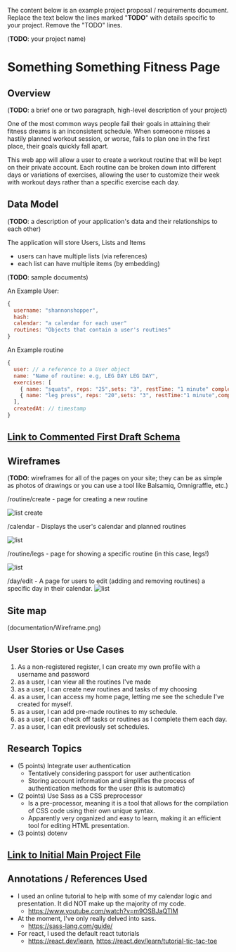 The content below is an example project proposal / requirements document. Replace the text below the lines marked "__TODO__" with details specific to your project. Remove the "TODO" lines.

(__TODO__: your project name)

# Something Something Fitness Page

## Overview

(__TODO__: a brief one or two paragraph, high-level description of your project)

One of the most common ways people fail their goals in attaining their fitness dreams is an inconsistent schedule. When someoone misses a hastily planned workout session, or worse, fails to plan one in the first place, their goals quickly fall apart.

This web app will allow a user to create a workout routine that will be kept on their private account. Each routine can be broken down into different days or variations of exercises, allowing the user to customize their week with workout days rather than a specific exercise each day.

## Data Model

(__TODO__: a description of your application's data and their relationships to each other) 

The application will store Users, Lists and Items

* users can have multiple lists (via references)
* each list can have multiple items (by embedding)

(__TODO__: sample documents)

An Example User:

```javascript
{
  username: "shannonshopper",
  hash: 
  calendar: "a calendar for each user"
  routines: "Objects that contain a user's routines"
}
```

An Example routine

```javascript
{
  user: // a reference to a User object
  name: "Name of routine: e.g, LEG DAY LEG DAY",
  exercises: [
    { name: "squats", reps: "25",sets: "3", restTime: "1 minute" completed: false},
    { name: "leg press", reps: "20",sets: "3", restTime:"1 minute",completed: true},
  ],
  createdAt: // timestamp
}
```


## [Link to Commented First Draft Schema](db.mjs) 

## Wireframes

(__TODO__: wireframes for all of the pages on your site; they can be as simple as photos of drawings or you can use a tool like Balsamiq, Omnigraffle, etc.)

/routine/create - page for creating a new routine

![list create](documentation/routine-create.png)

/calendar - Displays the user's calendar and planned routines

![list](documentation/calendar.png)

/routine/legs - page for showing a specific routine (in this case, legs!)

![list](documentation/routine-legs.png)

/day/edit - A page for users to edit (adding and removing routines) a specific day in their calendar.
![list](documentation/day-edit.png)


## Site map


(documentation/Wireframe.png)

## User Stories or Use Cases

1. As a non-registered register, I can create my own profile with a username and password
2. as a user, I can view all the routines I've made
3. as a user, I can create new routines and tasks of my choosing
4. as a user, I can access my home page, letting me see the schedule I've created for myself.
5. as a user, I can add pre-made routines to my schedule.
6. as a user, I can check off tasks or routines as I complete them each day.
7. as a user, I can edit previously set schedules.



## Research Topics

* (5 points) Integrate user authentication
    * Tentatively considering passport for user authentication
    * Storing account information and simplifies the process of authentication methods for the user (this is automatic)
* (2 points) Use Sass as a CSS preprocessor
    * Is a pre-processor, meaning it is a tool that allows for the compilation of CSS code using their own unique syntax.
    * Apparently very organized and easy to learn, making it an efficient tool for editing HTML presentation.
* (3 points) dotenv



## [Link to Initial Main Project File](app.mjs) 


## Annotations / References Used
* I used an online tutorial to help with some of my calendar logic and presentation. It did NOT make up the majority of my code.
    * https://www.youtube.com/watch?v=m9OSBJaQTlM
* At the moment, I've only really delved into sass.
    * https://sass-lang.com/guide/
* For react, I used the default react tutorials
    * https://react.dev/learn, https://react.dev/learn/tutorial-tic-tac-toe

    


